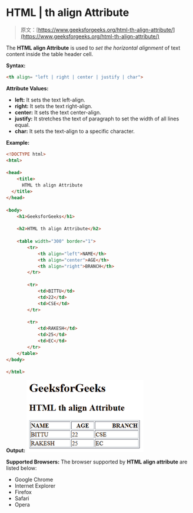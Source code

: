 # HTML | th align Attribute

> 原文：[https://www.geeksforgeeks.org/html-th-align-attribute/](https://www.geeksforgeeks.org/html-th-align-attribute/)

The **HTML <th> align Attribute** is used to *set the horizontal alignment* of text content inside the table header cell.

**Syntax:**

```html
<th align= "left | right | center | justify | char">
```

**Attribute Values:**

*   **left:** It sets the text left-align.
*   **right:** It sets the text right-align.
*   **center:** It sets the text center-align.
*   **justify:** It stretches the text of paragraph to set the width of all lines equal.
*   **char:** It sets the text-align to a specific character.

**Example:**

```html
<!DOCTYPE html>
<html>

<head>
    <title>
      HTML th align Attribute
  </title>
</head>

<body>
    <h1>GeeksforGeeks</h1>

    <h2>HTML th align Attribute</h2>

    <table width="300" border="1">
        <tr>
            <th align="left">NAME</th>
            <th align="center">AGE</th>
            <th align="right">BRANCH</th>
        </tr>

        <tr>
            <td>BITTU</td>
            <td>22</td>
            <td>CSE</td>
        </tr>

        <tr>
            <td>RAKESH</td>
            <td>25</td>
            <td>EC</td>
        </tr>
    </table>
</body>

</html>
```

**Output:**
![](img/1a58e1b90e959854d5a4008185395619.png)

**Supported Browsers:** The browser supported by **HTML <th> align attribute** are listed below:

*   Google Chrome
*   Internet Explorer
*   Firefox
*   Safari
*   Opera